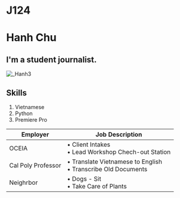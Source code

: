 # J124
# Hanh Chu
## I'm a student journalist. 
![_Hanh3](https://user-images.githubusercontent.com/109722062/180700360-933344a1-2bf4-4931-b79e-48242d276264.jpg)
## Skills
1. Vietnamese
2. Python
3. Premiere Pro

| Employer | Job Description |
| -------- | --------------- |
| OCEIA | • Client Intakes <br> • Lead Workshop Chech-out Station |
| Cal Poly Professor | • Translate Vietnamese to English <br> • Transcribe Old Documents |
| Neighrbor | • Dogs - Sit <br>  • Take Care of Plants |


